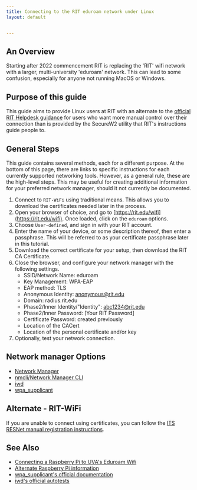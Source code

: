 ```yaml
---
title: Connecting to the RIT eduroam network under Linux
layout: default


---
```

## An Overview

Starting after 2022 commencement RIT is replacing the 'RIT' wifi network with a larger, multi-university 'eduroam' network. This can lead to some confusion, especially for anyone not running MacOS or Windows.

## Purpose of this guide
This guide aims to provide Linux users at RIT with an alternate to the [official RIT Helpdesk guidance](https://help.rit.edu/sp/?id=kb_article_view&sysparm_article=KB0040935) for users who want more manual control over their connection than is provided by the SecureW2 utility that RIT's instructions guide people to.

## General Steps

This guide contains several methods, each for a different purpose. At the bottom of this page, there are links to specific instructions for each currently supported networking tools. However, as a general rule, these are the high-level steps. This may be useful for creating additional information for your preferred network manager, should it not currently be documented. 

1. Connect to `RIT-WiFi` using traditional means. This allows you to download the certificates needed later in the process.
2. Open your browser of choice, and go to [https://rit.edu/wifi](https://rit.edu/wifi). Once loaded, click on the `eduroam` options.
3. Choose `User-defined`, and sign in with your RIT account. 
4. Enter the name of your device, or some description thereof, then enter a passphrase. This will be referred to as your certificate passphrase later in this tutorial.
5. Download the correct certificate for your setup, then download the RIT CA Certificate. 
6. Close the browser, and configure your network manager with the following settings.
    - SSID/Network Name: eduroam
    - Key Management: WPA-EAP
    - EAP method: TLS
    - Anonymous Identity: anonymous@rit.edu
    - Domain: radius.rit.edu
    - Phase2/Inner Identity/"Identity": abc1234@rit.edu
    - Phase2/Inner Password: [Your RIT Password]
    - Certificate Password: created previously
    - Location of the CACert
    - Location of the personal certificate and/or key
7. Optionally, test your network connection.

## Network manager Options

- [Network Manager](./eduroamConfigs/networkManager.md)
- [nmcli/Network Manager CLI](./eduroamConfigs/nmcli.md)
- [iwd](./eduroamConfigs/iwd.md)
- [wpa_supplicant](./eduroamConfigs/wpa_supplicant.md)

<!-- ## Requirements

### GUI Setup
- NetworkManager and a desktop environment that uses it (KDE, GNOME, LXDE, Cinnamon, MATE)
- Terminal emulator
- Root/`sudo` permissions

### CLI Setup
- A terminal network configuration tool and an RIT-distributed personal certificate (see "Initial Setup")
    - For `wpa_supplicant` and `nmcli`, choose the `P12` option
    - For `iwd`, choose the `PEM` option
    - Other network managers are not currently documented
- Terminal emulator
- Root/`sudo` permissions
- Some text editor (terminal text editors [`nano`, `micro`, `nvim`/`vim`, `emacs`, etc] are easiest for this purpose, but not strictly necessary)

## Initial Setup

Initial setup requires internet access to download certificates. This can be done on campus by connecting to the `RIT-WiFi` network.

1. Go to [*https://rit.edu/wifi*](https://rit.edu/wifi), then select `eduroam`. 

![](/assets/img/eduroam/wifi-page.png)

2. In the 'Select your device' dropdown, select the `user-defined` option. 

![](/assets/img/eduroam/select-os.png)

3. Click 'Sign in' and enter your RIT credentials when prompted. 

![](/assets/img/eduroam/start-user-cert.png)

4. Once you are logged in, you will be asked to create a certificate. Enter a name you would like to give this certificate in the 'User Description' input box, then, click the 'Create' button. 

![](/assets/img/eduroam/create-user-cert.png)

5. You will then be prompted to create a password to protect your private key. This will be needed to set up eduroam on a new device. If you are unsure, you can use [1Password's public generator](https://1password.com/password-generator/?) which has a "memorable password" mode. The password you choose must be at least six (but no more than 16) characters long and contain a letter, number, and symbol. 

![](/assets/img/eduroam/password.png)

6. Choose a format to download your certificate in. If you aren't sure what you need, select P12 format and save the file somewhere you can get to it easily. If you are using `iwd` and the terminal-only setup, select the PEM option. 

![](/assets/img/eduroam/cert-download.png)

7. Click the link on this page to save the RIT CA Cert. You'll also want to have this handy for the next step 

![](/assets/img/eduroam/root-ca.png)

8. If you are using the GUI setup process, copy the RIT certificate file to `/usr/local/share/ca-certificates/`. As this must be done as root, this will most likely require a terminal. A command like `sudo cp *.cer /usr/local/share/ca-certificates/` will copy all files ending in .cer in your current folder to this location.

9. You now have everything you need to connect to the network.
-->

<!--
## General Network Information

The process of connecting to the network may be different depending on the Linux distribution you use. In general, here is some information that may be asked during the connection process:

- *Identity:* Your RIT email address. i.e. [username]@rit.edu
- *Authentication:* TLS
- *Wifi Security:* WPA2 Enterprise
- *CA certificate:* The RIT `.cer` certificate you downloaded earlier.
- *User Certificate/private key:* The other file you downloaded (**not the .cer file**). Note that, depending on the file you download, the certificate and private key may or may not be separate.
- *User Key Password:* The password you set for the above file earlier.
-->
<!-- ## GUI Setup

This section will work with both `.pem` and `.p12` certificates and keys.

### NetworkManager Configuration

1. To connect click the wifi logo in the status bar, and then select `eduroam`. 

![](/assets/img/eduroam/open-networkmanager.png)

2. Enter the configuration details in the window that appears. If the password field turns red it means the password is incorrect. 

![](/assets/img/eduroam/configure-networkmanager.png)

Your computer should now be connected to the `eduroam` network.
-->
<!-- ## CLI Setup

Note: Both the `iwd` and `wpa_supplicant` configurations were tested on an otherwise-blank Arch install ISO. `nmcli` configuration was tested on Tails. File location may differ across distributions. If directories don't exist, check your distribution's documentation for the correct location of the files.

For all below commands, if the command is begins with a `#`, then it must either be run as root (not the account you log in with), or with `sudo` at the beginning of the command.
-->
<!-- ### nmcli Configuration

`nmcli` is the terminal interface for NetworkManager. This means that it can either use the `p12` or `pem` variant of your certificate and key. The instructions below are using the `p12` variant. If you wish to use the `pem` variant, replace all instances of the `p12` file with your `pem` file. This information is also useful for troubleshooting the GUI setup, should it work incorrectly.

1. To find out what the name of your network interface is, run the following command:
```
$ nmcli
```
This command returns all network interfaces `nmcli` can access. For the examples that follow, this tutorial assumes that `wlan0` is the correct network interface.

2. Open a terminal, and run the following command: 
```
$ nmcli connection add type wifi ifname wlan0 con-name eduroamWiFi ssid eduroam
# cd /etc/NetworkManager/system-connections/
```
The first command creates a new wifi connection named `eduroamWiFi`, bound to the `wlan0` interface, which will connect to the network named `eduroam`.
The second command changes your current working directory to the NetworkManager/`nmcli` configuration directory.

3. Open the `eduroam.nmconnection` file in the editor of your choice *as root*. If you do not open it as root, the changes will not be saved.

4. Edit the file so that it contains the following lines
```
[connection]
id=eduroamWiFi
uuid=
type=wifi
interface-name=wlan0
permissions=

[wifi]
mac-address-blacklist=
mode=infrastructure
ssid=eduroam

[wifi-security]
auth-alg=open
key-mgmt=wpa-eap

[802-1x]
ca-cert=location/of/ritCACert
client-cert=location/of/p12PrivateKey
domain-suffix-match=radius.rit.edu
eap=tls;
identity=abc1234@rit.edu
private-key=location/of/p12PrivateKey
private-key-password=P@ssw0rd1

[ipv4]
dns-search=
method=auto

[ipv6]
addr-gen-mode=stable-privacy
dns-search=
method=auto
```
This file will contain most of these lines already. The `uuid` field will already be filled in, do not edit this field.

5. Run the following command: 
```
# nmcli conection up eduroamWiFi
```
This tells `nmcli` that you want to use the configuration `eduroamWiFi`, which was edited in the previous step. 
6. (Optional) Test your connection by running: 
```
$ ping 9.9.9.9
```
This command tests the ability to talk to the [Quad9 DNS Service](https://www.quad9.net/). If the command returns an error, then you are not connected to the `eduroam` network (or any other network, for that matter). 
-->

<!-- ### iwd Configuration

If you do not have a `.pem` file from RIT before starting this section, go back to the beginning of this page, and create a new certificate, downloading the `PEM` option instead.

1. Run the following command to determine what network interfaces you have available. This tutorial assumes a network interface of `wlan0`.
```
# ip link
```
This command will list all available network interfaces. `lo` (Loopback), `eth` (Ethernet) and `veth` (Virtual Ethernet) devices can all be ignored for the purposes of this tutorial. 

2. Move both the RIT CA Cert and the encrypted `.pem` file into the following directory: `/var/lib/iwd`. This can be done by running the following command:
```
# cp location/of/pemFile /var/lib/iwd/
```
This command must be run as root, as the default user does not have permission to create files in this directory.

3. In the same directory, create a configuration file named `eduroam.8021x`. In it, input the following information:
```
[Security]
EAP-Method=TLS
EAP-Identity=anonymous@rit.edu
EAP-TLS-CACert=/var/lib/iwd/ritCACert
EAP-TLS-ClientCert=/var/lib/iwd/encryptedCertKey.pem
EAP-TLS-ClientKey=/var/lib/iwd/encryptedCertKey.pem
EAP-TLS-ServerDomainMask=radius.rit.edu
EAP-TLS-Phase2-Method=Tunneled-PAP
EAP-TLS-Phase2-Identity=abc1234@rit.edu
EAP-TLS-Phase2-Password=P@ssw0rd1

[Settings]
AutoConnect=true
```
Replace `abc1234@rit.edu` and `P@ssw0rd1` with your RIT email and password. Ensure that the name of the `pem` file matches the name written in `eduroam.8021x`. *Do not change the `EAP-Identity` line*.

4. Run the following command as root: 
```
# iwctl station wlan0 connect eduroam
```
This tells `iwd` to connect to the `eduroam` WiFi network, using the network interface `wlan0`. This will prompt you for the password *to the `.pem` file you downloaded*. Enter that now.

5. (Optional) Run the following to ensure that your connection is working: 
```
ping 9.9.9.9
```
This command tests the ability to talk to the [Quad9 DNS Service](https://www.quad9.net/). If the command returns an error, then you are not connected to the `eduroam` network (or any other network, for that matter). 

For any devices having issues, see [this article on the ArchWiki](https://wiki.archlinux.org/title/Iwd#Verbose_TLS_debugging) to start the debugging process. Common problems include:

- Entering an incorrect location for the certificates, or entering an invalid name for the certificates. This results in a `Not configured` on attempted connection.
- Entering `TTLS` instead of `TLS`. This results in a `journalctl` error shown below:
```
EAP server tried method 13 while client was configured for method 21
EAP completed with eapFail
4-Way handshake failed for ifindex 4, reason: 23
```
-->

<!-- ### wpa_supplicant Configuration

If you do not have a `.p12` file from RIT before starting this section, go back to the beginning of this page, and create a new certificate, downloading the `P12` option instead.

1. Run the following command to determine what network devices are available. This tutorial assumes the use of the network interface `wlan0`.
```
# wpa_cli interface
```

2. Move both the RIT CA Cert and the encrypted `.p12` file into a common directory that you don't plan on interacting with much. For testing purposes, `/opt/` was used. Locations within `~` or `/home/$USER` may not work properly, due to improper permissions, although this is untested as of writing.

3. Open your text editor of choice, create a file in `/etc/wpa_supplicant`, and fill in the file according to the block below. You can name the file whatever you wish, but for automation purposes its recommended to name the file `wpa_supplicant-[interface name].conf`. This makes it easier for `systemd` and `dhcpcd` to interface with `wpa_supplicant` once it's set up.
```
ctrl_interface=/var/run/wpa_supplicant
ctrl_interface_group=wheel
update_config=1

network={
    ssid="eduroam"
    scan_ssid=1
    key_mgmt=WPA-EAP
    proto=WPA2
    pairwise=CCMP
    group=CCMP
    eap=TLS
    anonymous_identity="anonymous@rit.edu"
    domain_match="radius.rit.edu"
    identity="abc1234@rit.edu"
    ca_cert="/location/of/RIT/cert"
    private_key="location/of/p12PrivateKey.p12"
    private_key_passwd="P@ssw0rd1"
}
```

4. You're all set! Run the following commands in a terminal to start `wpa_supplicant`, then start `dhcpcd`. After this, your network should be set up properly.
```
# wpa_supplicant -B -i wlan0 -c /etc/wpa_supplicant/[config file name]
# dhcpcd wlan0
```
The first command tells `wpa_supplicant` to open in the background and, using the `wlan0` interface, use the configuration file created in the previous step to connect to `eduroam`. 
The second command tells the local `DHCP` client that there is an open network connection on the network interface `wlan0`, and to assign an IP address to the device. 

For debugging purposes, the `-B` flag shown above can be omitted, allowing you to see the complete output of the command. Note that this omitting this flag will make the current terminal unusable, so a second session or terminal will be required to run the `dhcpcd` command. Also note that closing the terminal containing the `wpa_supplicant` command will also end the connection to the Wi-Fi, so act with care.


Note that while this config file is persistent across reboots, as this guide stands, you will need to start `wpa_supplicant` and `dhcpcd` manually on each boot. For more information on starting `wpa_supplicant` at boot, and auto-starting `dhcpcd`, consult the [ArchWiki](https://wiki.archlinux.org/title/Wpa_supplicant#At_boot_(systemd)), or your distribution's wiki for non-`systemd` systems.
-->
## Alternate - RIT-WiFi

If you are unable to connect using certificates, you can follow the [ITS RESNet manual registration instructions](https://www.rit.edu/its/resnet/manual-registration).

## See Also

- [Connecting a Raspberry Pi to UVA's Eduroam Wifi](https://scholarslab.lib.virginia.edu/blog/raspberry-pi-uva-eduroam/)
- [Alternate Raspberry Pi information](https://s55ma.radioamater.si/2020/10/28/raspberry-pi-eap-tls-wi-fi-with-nmcli-network-manager/)
- [wpa_supplicant's official documentation](https://w1.fi/wpa_supplicant)
- [iwd's official autotests](https://git.kernel.org/pub/scm/network/wireless/iwd.git/tree/autotests)
